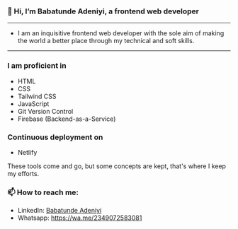 ### 👋 Hi, I’m Babatunde Adeniyi, a frontend web developer 
---
- I am an inquisitive frontend web developer with the sole aim of making the world a better place through my technical and soft skills.
---

### I am proficient in

- HTML
- CSS
- Tailwind CSS
- JavaScript
- Git Version Control
- Firebase (Backend-as-a-Service)


### Continuous deployment on

- Netlify

These tools come and go, but some concepts are kept, that's where I keep my efforts.

### 📫 How to reach me:
- LinkedIn: [Babatunde Adeniyi](https://www.linkedin.com/in/babatundeadeniyi/)
- Whatsapp: <https://wa.me/2349072583081>

